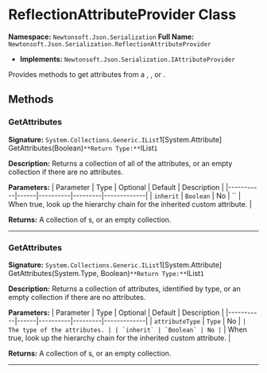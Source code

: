 # ReflectionAttributeProvider Class

**Namespace:** `Newtonsoft.Json.Serialization`
**Full Name:** `Newtonsoft.Json.Serialization.ReflectionAttributeProvider`
- **Implements:** `Newtonsoft.Json.Serialization.IAttributeProvider`

Provides methods to get attributes from a , ,  or .

## Methods

### GetAttributes

**Signature:** `System.Collections.Generic.IList`1[System.Attribute] GetAttributes(Boolean)`
**Return Type:** `IList`1`

**Description:** Returns a collection of all of the attributes, or an empty collection if there are no attributes.

**Parameters:**
| Parameter | Type | Optional | Default | Description |
|-----------|------|----------|---------|-------------|
| `inherit` | `Boolean` | No | `` | When true, look up the hierarchy chain for the inherited custom attribute. |

**Returns:** A collection of s, or an empty collection.

---

### GetAttributes

**Signature:** `System.Collections.Generic.IList`1[System.Attribute] GetAttributes(System.Type, Boolean)`
**Return Type:** `IList`1`

**Description:** Returns a collection of attributes, identified by type, or an empty collection if there are no attributes.

**Parameters:**
| Parameter | Type | Optional | Default | Description |
|-----------|------|----------|---------|-------------|
| `attributeType` | `Type` | No | `` | The type of the attributes. |
| `inherit` | `Boolean` | No | `` | When true, look up the hierarchy chain for the inherited custom attribute. |

**Returns:** A collection of s, or an empty collection.

---